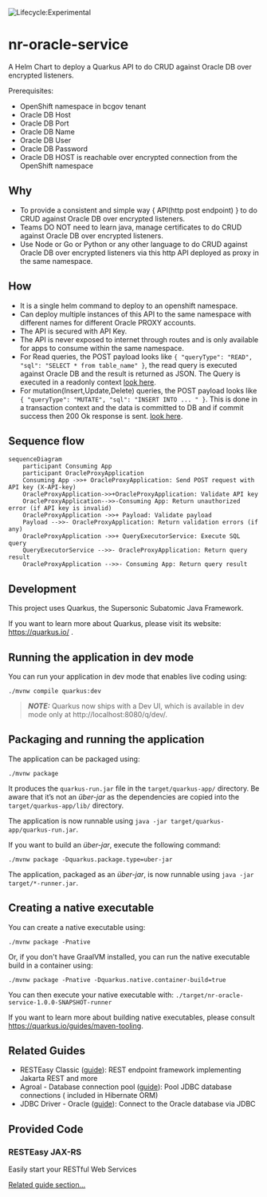 ![Lifecycle:Experimental](https://img.shields.io/badge/Lifecycle-Experimental-339999)

# nr-oracle-service

A Helm Chart to deploy a Quarkus API to do CRUD against Oracle DB over encrypted listeners.

Prerequisites:

- OpenShift namespace in bcgov tenant
- Oracle DB Host
- Oracle DB Port
- Oracle DB Name
- Oracle DB User
- Oracle DB Password
- Oracle DB HOST is reachable over encrypted connection from the OpenShift namespace

## Why

- To provide a consistent and simple way { API(http post endpoint) } to do CRUD against Oracle DB over encrypted listeners.
- Teams DO NOT need to learn java, manage certificates to do CRUD against Oracle DB over encrypted listeners.
- Use Node or Go or Python or any other language to do CRUD against Oracle DB over encrypted listeners via this http
  API deployed as proxy in the same namespace.

## How

- It is a single helm command to deploy to an openshift namespace.
- Can deploy multiple instances of this API to the same namespace with different names for different Oracle PROXY
  accounts.
- The API is secured with API Key.
- The API is never exposed to internet through routes and is only available for apps to consume within the same
  namespace.
- For Read queries, the POST payload looks like `{
  "queryType": "READ",
  "sql": "SELECT * from table_name"
  }`, the read query is executed against Oracle DB and the result is returned as JSON. The Query is executed in a
  readonly context [look here](./src/main/java/ca/bc/gov/nrs/api/service/QueryExecutorService.java#L37).
- For mutation(Insert,Update,Delete) queries, the POST payload looks like `{
  "queryType": "MUTATE",
  "sql": "INSERT INTO ... "
  }`. This is done in a transaction context and the data is committed to DB and if commit success then 200 Ok response
  is sent. [look here](./src/main/java/ca/bc/gov/nrs/api/service/QueryExecutorService.java#L67).

## Sequence flow
```mermaid
sequenceDiagram
    participant Consuming App
    participant OracleProxyApplication
    Consuming App ->>+ OracleProxyApplication: Send POST request with API key (X-API-key)
    OracleProxyApplication->>+OracleProxyApplication: Validate API key
    OracleProxyApplication-->>-Consuming App: Return unauthorized error (if API key is invalid)
    OracleProxyApplication ->>+ Payload: Validate payload
    Payload -->>- OracleProxyApplication: Return validation errors (if any)
    OracleProxyApplication ->>+ QueryExecutorService: Execute SQL query
    QueryExecutorService -->>- OracleProxyApplication: Return query result
    OracleProxyApplication -->>- Consuming App: Return query result
```

## Development

This project uses Quarkus, the Supersonic Subatomic Java Framework.

If you want to learn more about Quarkus, please visit its website: https://quarkus.io/ .

## Running the application in dev mode

You can run your application in dev mode that enables live coding using:

```shell script
./mvnw compile quarkus:dev
```

> **_NOTE:_**  Quarkus now ships with a Dev UI, which is available in dev mode only at http://localhost:8080/q/dev/.

## Packaging and running the application

The application can be packaged using:

```shell script
./mvnw package
```

It produces the `quarkus-run.jar` file in the `target/quarkus-app/` directory.
Be aware that it’s not an _über-jar_ as the dependencies are copied into the `target/quarkus-app/lib/` directory.

The application is now runnable using `java -jar target/quarkus-app/quarkus-run.jar`.

If you want to build an _über-jar_, execute the following command:

```shell script
./mvnw package -Dquarkus.package.type=uber-jar
```

The application, packaged as an _über-jar_, is now runnable using `java -jar target/*-runner.jar`.

## Creating a native executable

You can create a native executable using:

```shell script
./mvnw package -Pnative
```

Or, if you don't have GraalVM installed, you can run the native executable build in a container using:

```shell script
./mvnw package -Pnative -Dquarkus.native.container-build=true
```

You can then execute your native executable with: `./target/nr-oracle-service-1.0.0-SNAPSHOT-runner`

If you want to learn more about building native executables, please consult https://quarkus.io/guides/maven-tooling.

## Related Guides

- RESTEasy Classic ([guide](https://quarkus.io/guides/resteasy)): REST endpoint framework implementing Jakarta REST and
  more
- Agroal - Database connection pool ([guide](https://quarkus.io/guides/datasource)): Pool JDBC database connections (
  included in Hibernate ORM)
- JDBC Driver - Oracle ([guide](https://quarkus.io/guides/datasource)): Connect to the Oracle database via JDBC

## Provided Code

### RESTEasy JAX-RS

Easily start your RESTful Web Services

[Related guide section...](https://quarkus.io/guides/getting-started#the-jax-rs-resources)
